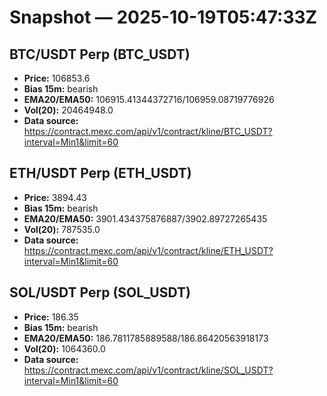 # Snapshot — 2025-10-19T05:47:33Z

## BTC/USDT Perp (BTC_USDT)
- **Price:** 106853.6
- **Bias 15m:** bearish
- **EMA20/EMA50:** 106915.41344372716/106959.08719776926
- **Vol(20):** 20464948.0
- **Data source:** https://contract.mexc.com/api/v1/contract/kline/BTC_USDT?interval=Min1&limit=60

## ETH/USDT Perp (ETH_USDT)
- **Price:** 3894.43
- **Bias 15m:** bearish
- **EMA20/EMA50:** 3901.434375876887/3902.89727265435
- **Vol(20):** 787535.0
- **Data source:** https://contract.mexc.com/api/v1/contract/kline/ETH_USDT?interval=Min1&limit=60

## SOL/USDT Perp (SOL_USDT)
- **Price:** 186.35
- **Bias 15m:** bearish
- **EMA20/EMA50:** 186.7811785889588/186.86420563918173
- **Vol(20):** 1064360.0
- **Data source:** https://contract.mexc.com/api/v1/contract/kline/SOL_USDT?interval=Min1&limit=60
